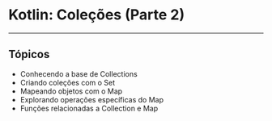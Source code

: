 # Kotlin: Coleções (Parte 2)

---

## Tópicos

- Conhecendo a base de Collections
- Criando coleções com o Set
- Mapeando objetos com o Map
- Explorando operações específicas do Map
- Funções relacionadas a Collection e Map